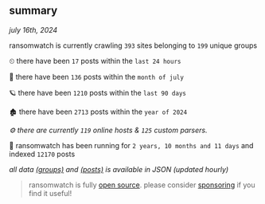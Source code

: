 
## summary
_july 16th, 2024_

ransomwatch is currently crawling `393` sites belonging to `199` unique groups

⏲ there have been `17` posts within the `last 24 hours`

🦈 there have been `136` posts within the `month of july`

🪐 there have been `1210` posts within the `last 90 days`

🏚 there have been `2713` posts within the `year of 2024`

_⚙️ there are currently `119` online hosts & `125` custom parsers._

🦕 ransomwatch has been running for `2 years, 10 months and 11 days` and indexed `12170` posts

_all data  [(groups)](http://ransomwhat.telemetry.ltd/groups) and [(posts)](http://ransomwhat.telemetry.ltd/posts) is available in JSON (updated hourly)_

> ransomwatch is fully [open source](https://github.com/joshhighet/ransomwatch#ransomwatch--). please consider [sponsoring](https://github.com/sponsors/joshhighet) if you find it useful!
